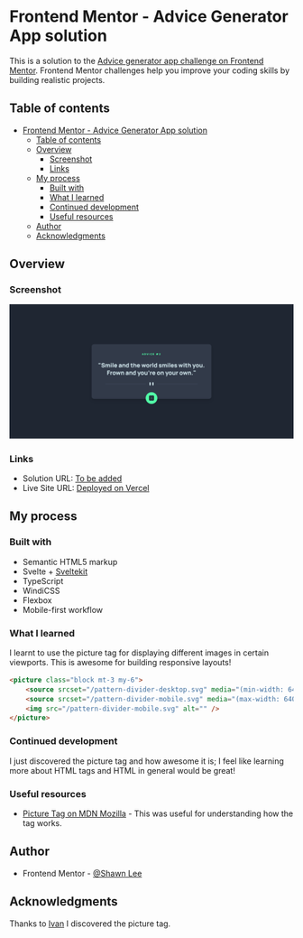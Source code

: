 # Frontend Mentor - Advice Generator App solution

This is a solution to the [Advice generator app challenge on Frontend Mentor](https://www.frontendmentor.io/challenges/advice-generator-app-QdUG-13db). Frontend Mentor challenges help you improve your coding skills by building realistic projects.

## Table of contents

- [Frontend Mentor - Advice Generator App solution](#frontend-mentor---advice-generator-app-solution)
  - [Table of contents](#table-of-contents)
  - [Overview](#overview)
    - [Screenshot](#screenshot)
    - [Links](#links)
  - [My process](#my-process)
    - [Built with](#built-with)
    - [What I learned](#what-i-learned)
    - [Continued development](#continued-development)
    - [Useful resources](#useful-resources)
  - [Author](#author)
  - [Acknowledgments](#acknowledgments)

## Overview

### Screenshot

![Desktop Screeshot](./screenshots/screenshot-desktop.png)

### Links

- Solution URL: [To be added](https://your-solution-url.com)
- Live Site URL: [Deployed on Vercel](https://advice-generator-app-ogshawnlee.vercel.app/)

## My process

### Built with

- Semantic HTML5 markup
- Svelte + [Sveltekit](https://kit.svelte.dev/)
- TypeScript
- WindiCSS
- Flexbox
- Mobile-first workflow

### What I learned

I learnt to use the picture tag for displaying different images in certain viewports. This is awesome for building responsive layouts!

```html
<picture class="block mt-3 my-6">
	<source srcset="/pattern-divider-desktop.svg" media="(min-width: 640px)" />
	<source srcset="/pattern-divider-mobile.svg" media="(max-width: 640px)" />
	<img src="/pattern-divider-mobile.svg" alt="" />
</picture>
```

### Continued development

I just discovered the picture tag and how awesome it is; I feel like learning more about HTML tags and HTML in general would be great!

### Useful resources

- [Picture Tag on MDN Mozilla](https://developer.mozilla.org/es/docs/Web/HTML/Element/picture) - This was useful for understanding how the tag works.

## Author

- Frontend Mentor - [@Shawn Lee](https://www.frontendmentor.io/profile/OGShawnLee)

## Acknowledgments

Thanks to [Ivan](https://github.com/isprutfromua) I discovered the picture tag.
